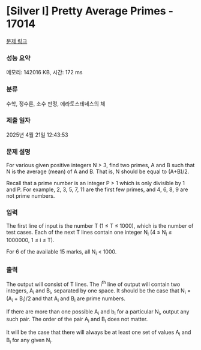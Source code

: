 # [Silver I] Pretty Average Primes - 17014 

[문제 링크](https://www.acmicpc.net/problem/17014) 

### 성능 요약

메모리: 142016 KB, 시간: 172 ms

### 분류

수학, 정수론, 소수 판정, 에라토스테네스의 체

### 제출 일자

2025년 4월 21일 12:43:53

### 문제 설명

<p>For various given positive integers N > 3, find two primes, A and B such that N is the average (mean) of A and B. That is, N should be equal to (A+B)/2.</p>

<p>Recall that a prime number is an integer P > 1 which is only divisible by 1 and P. For example, 2, 3, 5, 7, 11 are the first few primes, and 4, 6, 8, 9 are not prime numbers.</p>

### 입력 

 <p>The first line of input is the number T (1 ≤ T ≤ 1000), which is the number of test cases. Each of the next T lines contain one integer N<sub>i</sub> (4 ≤ N<sub>i</sub> ≤ 1000000, 1 ≤ i ≤ T).</p>

<p>For 6 of the available 15 marks, all N<sub>i</sub> < 1000.</p>

### 출력 

 <p>The output will consist of T lines. The i<sup>th</sup> line of output will contain two integers, A<sub>i</sub> and B<sub>i</sub>, separated by one space. It should be the case that N<sub>i</sub> = (A<sub>i</sub> + B<sub>i</sub>)/2 and that A<sub>i</sub> and B<sub>i</sub> are prime numbers.</p>

<p>If there are more than one possible A<sub>i</sub> and b<sub>i</sub> for a particular N<sub>i</sub>, output any such pair. The order of the pair A<sub>i</sub> and B<sub>i</sub> does not matter.</p>

<p>It will be the case that there will always be at least one set of values A<sub>i</sub> and B<sub>i</sub> for any given N<sub>i</sub>.</p>

